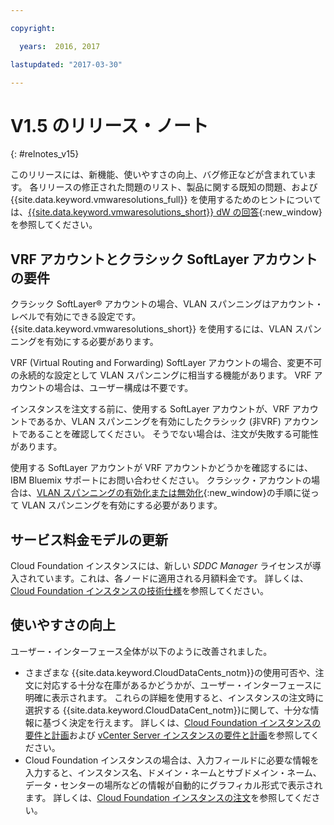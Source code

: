 ```yaml
---

copyright:

  years:  2016, 2017

lastupdated: "2017-03-30"

---
```


# V1.5 のリリース・ノート
{: #relnotes_v15}

このリリースには、新機能、使いやすさの向上、バグ修正などが含まれています。 各リリースの修正された問題のリスト、製品に関する既知の問題、および {{site.data.keyword.vmwaresolutions_full}} を使用するためのヒントについては、[{{site.data.keyword.vmwaresolutions_short}} dW の回答](https://developer.ibm.com/answers/topics/cloudvmw/){:new_window}を参照してください。

## VRF アカウントとクラシック SoftLayer アカウントの要件

クラシック SoftLayer® アカウントの場合、VLAN スパンニングはアカウント・レベルで有効にできる設定です。 {{site.data.keyword.vmwaresolutions_short}} を使用するには、VLAN スパンニングを有効にする必要があります。

VRF (Virtual Routing and Forwarding) SoftLayer アカウントの場合、変更不可の永続的な設定として VLAN スパンニングに相当する機能があります。 VRF アカウントの場合は、ユーザー構成は不要です。

インスタンスを注文する前に、使用する SoftLayer アカウントが、VRF アカウントであるか、VLAN スパンニングを有効にしたクラシック (非VRF) アカウントであることを確認してください。 そうでない場合は、注文が失敗する可能性があります。

使用する SoftLayer アカウントが VRF アカウントかどうかを確認するには、IBM Bluemix サポートにお問い合わせください。 クラシック・アカウントの場合は、[VLAN スパンニングの有効化または無効化](/docs/infrastructure/vlans?topic=vlans-vlan-spanning){:new_window}の手順に従って VLAN スパンニングを有効にする必要があります。

## サービス料金モデルの更新

Cloud Foundation インスタンスには、新しい _SDDC Manager_ ライセンスが導入されています。これは、各ノードに適用される月額料金です。 詳しくは、[Cloud Foundation インスタンスの技術仕様](/docs/services/vmwaresolutions/sddc?topic=vmware-solutions-sd_cloudfoundationoverview#technical-specifications-for-cloud-foundation-instances)を参照してください。

## 使いやすさの向上

ユーザー・インターフェース全体が以下のように改善されました。

* さまざまな {{site.data.keyword.CloudDataCents_notm}}の使用可否や、注文に対応する十分な在庫があるかどうかが、ユーザー・インターフェースに明確に表示されます。 これらの詳細を使用すると、インスタンスの注文時に選択する {{site.data.keyword.CloudDataCent_notm}}に関して、十分な情報に基づく決定を行えます。 詳しくは、[Cloud Foundation インスタンスの要件と計画](/docs/services/vmwaresolutions/sddc?topic=vmware-solutions-sd_planning)および [vCenter Server インスタンスの要件と計画](/docs/services/vmwaresolutions/vcenter?topic=vmware-solutions-vc_planning)を参照してください。
* Cloud Foundation インスタンスの場合は、入力フィールドに必要な情報を入力すると、インスタンス名、ドメイン・ネームとサブドメイン・ネーム、データ・センターの場所などの情報が自動的にグラフィカル形式で表示されます。 詳しくは、[Cloud Foundation インスタンスの注文](/docs/services/vmwaresolutions/sddc?topic=vmware-solutions-sd_orderinginstance)を参照してください。
